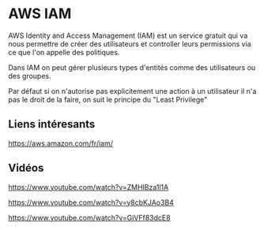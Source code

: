 # AWS IAM

AWS Identity and Access Management (IAM) est un service gratuit qui va nous permettre de créer des utilisateurs et controller leurs permissions via ce que l'on appelle des politiques.

Dans IAM on peut gérer plusieurs types d'entités comme des utilisateurs ou des groupes.

Par défaut si on n'autorise pas explicitement une action à un utilisateur il n'a pas le droit de la faire, on suit le principe du "Least Privilege"

## Liens intéresants

https://aws.amazon.com/fr/iam/

## Vidéos

https://www.youtube.com/watch?v=ZMHlBza1l1A

https://www.youtube.com/watch?v=y8cbKJAo3B4

https://www.youtube.com/watch?v=GjVFf83dcE8
